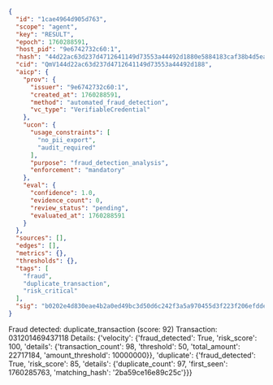```json
{
  "id": "1cae4964d905d763",
  "scope": "agent",
  "key": "RESULT",
  "epoch": 1760288591,
  "host_pid": "9e6742732c60:1",
  "hash": "44d22ac63d237d4712641149d73553a44492d1880e5884183caf38b4d5eab87d",
  "cid": "QmV144d22ac63d237d4712641149d73553a44492d188",
  "aicp": {
    "prov": {
      "issuer": "9e6742732c60:1",
      "created_at": 1760288591,
      "method": "automated_fraud_detection",
      "vc_type": "VerifiableCredential"
    },
    "ucon": {
      "usage_constraints": [
        "no_pii_export",
        "audit_required"
      ],
      "purpose": "fraud_detection_analysis",
      "enforcement": "mandatory"
    },
    "eval": {
      "confidence": 1.0,
      "evidence_count": 0,
      "review_status": "pending",
      "evaluated_at": 1760288591
    }
  },
  "sources": [],
  "edges": [],
  "metrics": {},
  "thresholds": {},
  "tags": [
    "fraud",
    "duplicate_transaction",
    "risk_critical"
  ],
  "sig": "b0202e4d830eae4b2a0ed49bc3d50d6c242f3a5a970455d3f223f206efddef7f"
}
```

Fraud detected: duplicate_transaction (score: 92)
Transaction: 031201469437118
Details: {'velocity': {'fraud_detected': True, 'risk_score': 100, 'details': {'transaction_count': 98, 'threshold': 50, 'total_amount': 22717184, 'amount_threshold': 10000000}}, 'duplicate': {'fraud_detected': True, 'risk_score': 85, 'details': {'duplicate_count': 97, 'first_seen': 1760285763, 'matching_hash': '2ba59ce16e89c25c'}}}